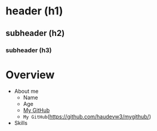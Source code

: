 # header (h1)
## subheader (h2)
### subheader (h3)
# Overview
- About me
    - Name
    - Age
    - [My GitHub](https://github.com/haudevw3/mygithub/)
    - `My GitHub`(https://github.com/haudevw3/mygithub/)
- Skills
